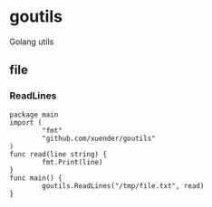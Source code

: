 # goutils
Golang utils

## file

### ReadLines

    package main
    import (
        	"fmt"
        	"github.com/xuender/goutils"
    )    
    func read(line string) {
        	fmt.Print(line)
    }
    func main() {
        	goutils.ReadLines("/tmp/file.txt", read)
    }


